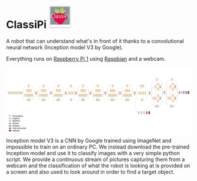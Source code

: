# ClassiPi <img src="/logo.png" width="60" alt="logo" />


A robot that can understand what's in front of it thanks to a convolutional neural network (Inception model V3 by Google).

Everything runs on [Raspberry Pi 1](https://www.raspberrypi.org/products/model-b/) using [Raspbian](https://www.raspbian.org/) and a webcam.

![Inception V3 Architecture](inceptionV3Architecture.png)
Inception model V3 is a CNN by Google trained using ImageNet and impossible to train on an ordinary PC. We instead download the pre-trained Inception model and use it to classify images with a very simple python script. 
We provide a continuous stream of pictures capturing them from a webcam and the classification of what the robot is looking at is provided on a screen and also used to look around in order to find a target object. 
